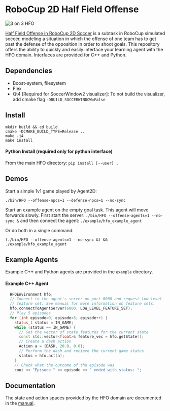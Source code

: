 RoboCup 2D Half Field Offense
===============

![3 on 3 HFO](https://github.com/mhauskn/HFO/blob/master/img/hfo3on3.png)

[Half Field Offense in RoboCup 2D Soccer](http://www.cs.utexas.edu/~AustinVilla/sim/halffieldoffense/) is a subtask in RoboCup simulated soccer, modeling a situation in which the offense of one team has to get past the defense of the opposition in order to shoot goals. This repository offers the ability to quickly and easily interface your learning agent with the HFO domain. Interfaces are provided for C++ and Python.

## Dependencies
 - Boost-system, filesystem
 - Flex
 - Qt4 [Required for SoccerWindow2 visualizer]: To not build the visualizer, add cmake flag `-DBUILD_SOCCERWINDOW=False`

## Install
```
mkdir build && cd build
cmake -DCMAKE_BUILD_TYPE=Release ..
make -j4
make install
```
#### Python Install (required only for python interface)
From the main HFO directory: `pip install [--user] .`

## Demos
Start a simple 1v1 game played by Agent2D:
```
./bin/HFO --offense-npcs=1 --defense-npcs=1 --no-sync
```

Start an example agent on the empty goal task. This agent will move
forwards slowly. First start the server: `./bin/HFO --offense-agents=1
--no-sync &` and then connect the agent: `./example/hfo_example_agent`

Or do both in a single command:
```
(./bin/HFO --offense-agents=1 --no-sync &) && ./example/hfo_example_agent
```

## Example Agents
Example C++ and Python agents are provided in the `example` directory.

#### Example C++ Agent
```c++
  HFOEnvironment hfo;
  // Connect to the agent's server on port 6000 and request low-level
  // feature set. See manual for more information on feature sets.
  hfo.connectToAgentServer(6000, LOW_LEVEL_FEATURE_SET);
  // Play 5 episodes
  for (int episode=0; episode<5; episode++) {
    status_t status = IN_GAME;
    while (status == IN_GAME) {
      // Get the vector of state features for the current state
      const std::vector<float>& feature_vec = hfo.getState();
      // Create a dash action
      Action a = {DASH, 20.0, 0.0};
      // Perform the dash and recieve the current game status
      status = hfo.act(a);
    }
    // Check what the outcome of the episode was
    cout << "Episode " << episode << " ended with status: ";
```

## Documentation
The state and action spaces provided by the HFO domain are documented in the [manual](doc/manual.pdf).
